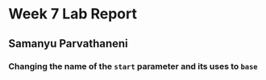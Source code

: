 # Week 7 Lab Report

## Samanyu Parvathaneni

### Changing the name of the `start` parameter and its uses to `base`
